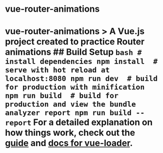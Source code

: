 # vue-router-animations
# vue-router-animations  > A Vue.js project created to practice Router animations  ## Build Setup  ``` bash # install dependencies npm install  # serve with hot reload at localhost:8080 npm run dev  # build for production with minification npm run build  # build for production and view the bundle analyzer report npm run build --report ```  For a detailed explanation on how things work, check out the [guide](http://vuejs-templates.github.io/webpack/) and [docs for vue-loader](http://vuejs.github.io/vue-loader).
